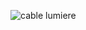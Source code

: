 ![cable lumiere](https://user-images.githubusercontent.com/112189073/236240122-2e18d594-04b7-448c-a95b-fde94cbe2dcc.jpg)
